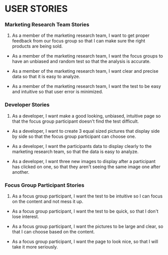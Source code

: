 # USER STORIES

### Marketing Research Team Stories

1. As a member of the marketing research team, I want to get proper feedback from our focus group so that I can make sure the right products are being sold.

- As a member of the marketing research team, I want the focus groups to have an unbiased and random test so that the analysis is accurate.

- As a member of the marketing research team, I want clear and precise data so that it is easy to analyze.

- As a member of the marketing research team, I want the test to be easy and intuitive so that user error is minimized.

### Developer Stories

1. As a developer, I want make a good looking, unbiased, intuitive page so that the focus group participant doesn't find the test difficult.

- As a developer, I want to create 3 equal sized pictures that display side by side so that the focus group participant can choose one.

- As a developer, I want the participants data to display clearly to the marketing research team, so that the data is easy to analyze.

- As a developer, I want three new images to display after a participant has clicked on one, so that they aren't seeing the same image one after another.

### Focus Group Participant Stories

1. As a focus group participant, I want the test to be intuitive so I can focus on the content and not mess it up.

- As a focus group participant, I want the test to be quick, so that I don't lose interest.

- As a focus group participant, I want the pictures to be large and clear, so that I can choose based on the content.

- As a focus group participant, I want the page to look nice, so that I will take it more seriously.
